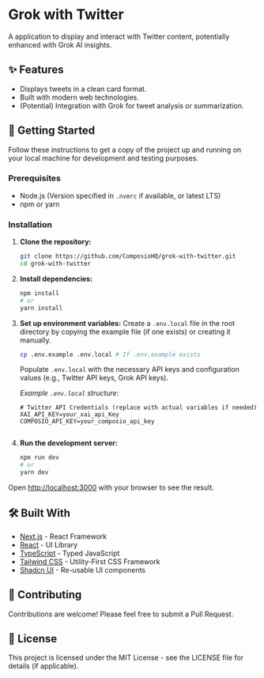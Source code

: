 # Grok with Twitter

A application to display and interact with Twitter content, potentially enhanced with Grok AI insights.

## ✨ Features

*   Displays tweets in a clean card format.
*   Built with modern web technologies.
*   (Potential) Integration with Grok for tweet analysis or summarization.

## 🚀 Getting Started

Follow these instructions to get a copy of the project up and running on your local machine for development and testing purposes.

### Prerequisites

*   Node.js (Version specified in `.nvmrc` if available, or latest LTS)
*   npm or yarn

### Installation

1.  **Clone the repository:**
    ```bash
    git clone https://github.com/ComposioHQ/grok-with-twitter.git
    cd grok-with-twitter
    ```

2.  **Install dependencies:**
    ```bash
    npm install
    # or
    yarn install
    ```

3.  **Set up environment variables:**
    Create a `.env.local` file in the root directory by copying the example file (if one exists) or creating it manually.
    ```bash
    cp .env.example .env.local # If .env.example exists
    ```
    Populate `.env.local` with the necessary API keys and configuration values (e.g., Twitter API keys, Grok API keys).

    *Example `.env.local` structure:*
    ```env
    # Twitter API Credentials (replace with actual variables if needed)
    XAI_API_KEY=your_xai_api_Key
    COMPOSIO_API_KEY=your_composio_api_key


    ```

4.  **Run the development server:**
    ```bash
    npm run dev
    # or
    yarn dev
    ```

Open [http://localhost:3000](http://localhost:3000) with your browser to see the result.

## 🛠️ Built With

*   [Next.js](https://nextjs.org/) - React Framework
*   [React](https://reactjs.org/) - UI Library
*   [TypeScript](https://www.typescriptlang.org/) - Typed JavaScript
*   [Tailwind CSS](https://tailwindcss.com/) - Utility-First CSS Framework
*   [Shadcn UI](https://ui.shadcn.com/) - Re-usable UI components

## 🤝 Contributing

Contributions are welcome! Please feel free to submit a Pull Request.

## 📄 License

This project is licensed under the MIT License - see the LICENSE file for details (if applicable).
